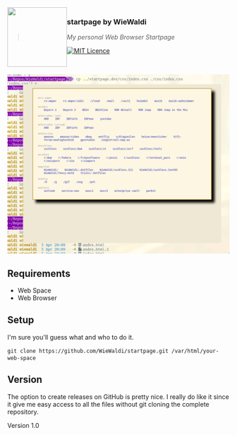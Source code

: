 <img src="https://raw.githubusercontent.com/WieWaldi/.dotfiles/master/img/RZ-Amper_Logo_135x135.png" align="left" width="135px" height="135px" />

### startpage by WieWaldi
> *My personal Web Browser Startpage*

[![MIT Licence](https://badges.frapsoft.com/os/mit/mit.svg?v=103)](https://opensource.org/licenses/mit-license.php)

<br />

![screenshot_startpage.png](https://raw.githubusercontent.com/WieWaldi/startpage/master/img/screenshot_startpage.png)
## Requirements  
 - Web Space
 - Web Browser

## Setup
I'm sure you'll guess what and who to do it.
```
git clone https://github.com/WieWaldi/startpage.git /var/html/your-web-space
```

## Version
The option to create releases on GitHub is pretty nice. I really do like it since it give me easy access to all the files
without git cloning the complete repository.  

Version 1.0
